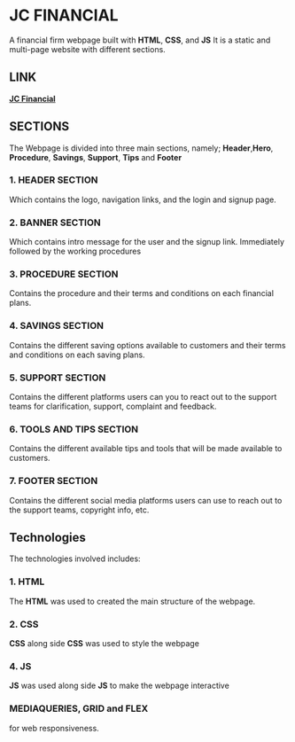 # JC FINANCIAL
A financial firm webpage built with **HTML**, **CSS**, and **JS**
It is a static and multi-page website with different sections.

## LINK
  **[JC Financial](https://judechuks.github.io/jc-financial/)**

## SECTIONS
The Webpage is divided into three main sections, namely;
**Header**,**Hero**, **Procedure**, **Savings**, **Support**, **Tips** and **Footer** 
### 1. HEADER  SECTION
Which contains the logo, navigation links, and the login and signup page.

### 2. BANNER SECTION
Which contains intro message for the user and the signup link. Immediately followed by the working procedures

### 3. PROCEDURE SECTION
Contains the procedure and their terms and conditions on each financial plans.

### 4. SAVINGS SECTION
Contains the different saving options available to customers and their terms and conditions on each saving plans.

### 5. SUPPORT SECTION
Contains the different platforms users can you to react out to the support teams for clarification, support, complaint and feedback.

### 6. TOOLS AND TIPS SECTION
Contains the different available tips and tools that will be made available to customers.

### 7. FOOTER SECTION
Contains the different social media platforms users can use to reach out to the support teams, copyright info, etc.

## Technologies
The technologies involved includes:
### 1. HTML
The **HTML** was used to created the main structure of the webpage.
### 2. CSS
**CSS** along side **CSS** was used to style the webpage
### 4. JS
**JS** was used along side **JS** to make the webpage interactive
### MEDIAQUERIES, GRID and FLEX
 for web responsiveness.